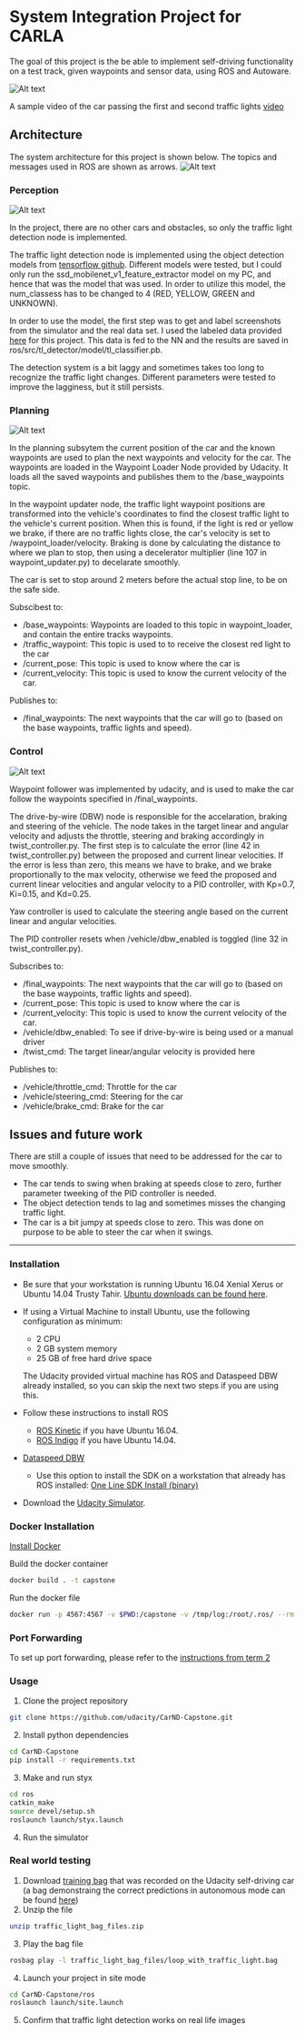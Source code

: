 [video1]: results/video.mp4
# System Integration Project for CARLA

The goal of this project is the be able to implement self-driving functionality on a test track, given waypoints and sensor data, using ROS and Autoware. 

![Alt text](results/videogif.gif)

A sample video of the car passing the first and second traffic lights [video][video1]

## Architecture
The system architecture for this project is shown below. The topics and messages used in ROS are shown as arrows.
![Alt text](results/system.PNG)


### Perception
![Alt text](results/tlNode.PNG)

In the project, there are no other cars and obstacles, so only the traffic light detection node is implemented. 
 
The traffic light detection node is implemented using the object detection models from [tensorflow github](https://github.com/tensorflow/models/tree/master/research/object_detection). Different models were tested, but I could only run the ssd_mobilenet_v1_feature_extractor model on my PC, and hence that was the model that was used. In order to utilize this model, the num_classess has to be changed to 4 (RED, YELLOW, GREEN and UNKNOWN).

In order to use the model, the first step was to get and label screenshots from the simulator and the real data set. I used the labeled data provided [here](https://becominghuman.ai/traffic-light-detection-tensorflow-api-c75fdbadac62) for this project. This data is fed to the NN and the results are saved in ros/src/tl_detector/model/tl_classifier.pb.

The detection system is a bit laggy and sometimes takes too long to recognize the traffic light changes. Different parameters were tested to improve the lagginess, but it still persists. 

### Planning
![Alt text](results/wpNode.PNG)

In the planning subsytem the current position of the car and the known waypoints are used to plan the next waypoints and velocity for the car. The waypoints are loaded in the Waypoint Loader Node provided by Udacity. It loads all the saved waypoints and publishes them to the /base_waypoints topic.

In the waypoint updater node, the traffic light waypoint positions are transformed into the vehicle's coordinates to find the closest traffic light to the vehicle's current position. When this is found, if the light is red or yellow we brake, if there are no traffic lights close, the car's velocity is set to /waypoint_loader/velocity. Braking is done by calculating the distance to where we plan to stop, then using a decelerator multiplier (line 107 in waypoint_updater.py) to decelarate smoothly. 

The car is set to stop around 2 meters before the actual stop line, to be on the safe side. 

Subscibest to:
* /base_waypoints: Waypoints are loaded to this topic in waypoint_loader, and contain the entire tracks waypoints. 
* /traffic_waypoint: This topic is used to to receive the closest red light to the car
* /current_pose: This topic is used to know where the car is
* /current_velocity: This topic is used to know the current velocity of the car.

Publishes to:
* /final_waypoints: The next waypoints that the car will go to (based on the base waypoints, traffic lights and speed). 

### Control
![Alt text](results/dbwNode.PNG)

Waypoint follower was implemented by udacity, and is used to make the car follow the waypoints specified in /final_waypoints. 

The drive-by-wire (DBW) node is responsible for the accelaration, braking and steering of the vehicle. The node takes in the target linear and angular velocity and adjusts the throttle, steering and braking accordingly in twist_controller.py. The first step is to calculate the error (line 42 in twist_controller.py) between the proposed and current linear velocities. If the error is less than zero, this means we have to brake, and we brake proportionally to the max velocity, otherwise we feed the proposed and current linear velocities and angular velocity to a PID controller, with Kp=0.7, Ki=0.15, and Kd=0.25. 

Yaw controller is used to calculate the steering angle based on the current linear and angular velocities.

The PID controller resets when /vehicle/dbw_enabled is toggled (line 32 in twist_controller.py).

Subscribes to:
* /final_waypoints: The next waypoints that the car will go to (based on the base waypoints, traffic lights and speed). 
* /current_pose: This topic is used to know where the car is
* /current_velocity: This topic is used to know the current velocity of the car.
* /vehicle/dbw_enabled: To see if drive-by-wire is being used or a manual driver
* /twist_cmd: The target linear/angular velocity is provided here

Publishes to:
* /vehicle/throttle_cmd: Throttle for the car
* /vehicle/steering_cmd: Steering for the car
* /vehicle/brake_cmd: Brake for the car

## Issues and future work
There are still a couple of issues that need to be addressed for the car to move smoothly.

* The car tends to swing when braking at speeds close to zero, further parameter tweeking of the PID controller is needed. 
* The object detection tends to lag and sometimes misses the changing traffic light.
* The car is a bit jumpy at speeds close to zero. This was done on purpose to be able to steer the car when it swings.

---

### Installation

* Be sure that your workstation is running Ubuntu 16.04 Xenial Xerus or Ubuntu 14.04 Trusty Tahir. [Ubuntu downloads can be found here](https://www.ubuntu.com/download/desktop).
* If using a Virtual Machine to install Ubuntu, use the following configuration as minimum:
  * 2 CPU
  * 2 GB system memory
  * 25 GB of free hard drive space

  The Udacity provided virtual machine has ROS and Dataspeed DBW already installed, so you can skip the next two steps if you are using this.

* Follow these instructions to install ROS
  * [ROS Kinetic](http://wiki.ros.org/kinetic/Installation/Ubuntu) if you have Ubuntu 16.04.
  * [ROS Indigo](http://wiki.ros.org/indigo/Installation/Ubuntu) if you have Ubuntu 14.04.
* [Dataspeed DBW](https://bitbucket.org/DataspeedInc/dbw_mkz_ros)
  * Use this option to install the SDK on a workstation that already has ROS installed: [One Line SDK Install (binary)](https://bitbucket.org/DataspeedInc/dbw_mkz_ros/src/81e63fcc335d7b64139d7482017d6a97b405e250/ROS_SETUP.md?fileviewer=file-view-default)
* Download the [Udacity Simulator](https://github.com/udacity/CarND-Capstone/releases).

### Docker Installation
[Install Docker](https://docs.docker.com/engine/installation/)

Build the docker container
```bash
docker build . -t capstone
```

Run the docker file
```bash
docker run -p 4567:4567 -v $PWD:/capstone -v /tmp/log:/root/.ros/ --rm -it capstone
```

### Port Forwarding
To set up port forwarding, please refer to the [instructions from term 2](https://classroom.udacity.com/nanodegrees/nd013/parts/40f38239-66b6-46ec-ae68-03afd8a601c8/modules/0949fca6-b379-42af-a919-ee50aa304e6a/lessons/f758c44c-5e40-4e01-93b5-1a82aa4e044f/concepts/16cf4a78-4fc7-49e1-8621-3450ca938b77)

### Usage

1. Clone the project repository
```bash
git clone https://github.com/udacity/CarND-Capstone.git
```

2. Install python dependencies
```bash
cd CarND-Capstone
pip install -r requirements.txt
```
3. Make and run styx
```bash
cd ros
catkin_make
source devel/setup.sh
roslaunch launch/styx.launch
```
4. Run the simulator

### Real world testing
1. Download [training bag](https://drive.google.com/file/d/0B2_h37bMVw3iYkdJTlRSUlJIamM/view?usp=sharing) that was recorded on the Udacity self-driving car (a bag demonstraing the correct predictions in autonomous mode can be found [here](https://drive.google.com/open?id=0B2_h37bMVw3iT0ZEdlF4N01QbHc))
2. Unzip the file
```bash
unzip traffic_light_bag_files.zip
```
3. Play the bag file
```bash
rosbag play -l traffic_light_bag_files/loop_with_traffic_light.bag
```
4. Launch your project in site mode
```bash
cd CarND-Capstone/ros
roslaunch launch/site.launch
```
5. Confirm that traffic light detection works on real life images
